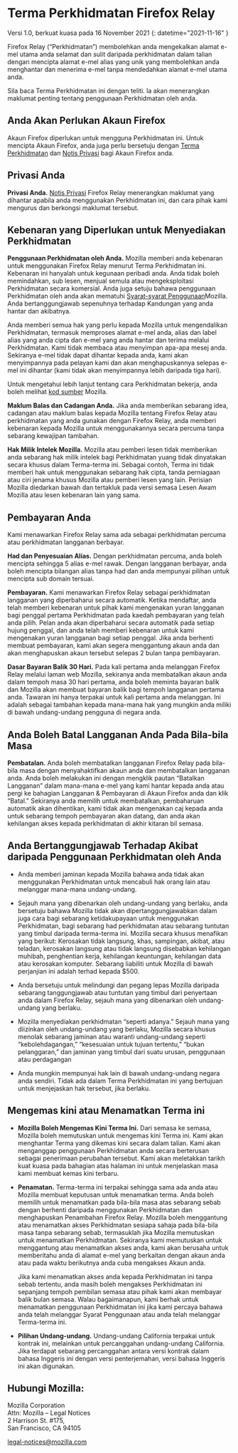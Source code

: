 # Terma Perkhidmatan Firefox Relay

Versi 1.0, berkuat kuasa pada 16 November 2021
{: datetime="2021-11-16" }

Firefox Relay (“Perkhidmatan”) membolehkan anda mengekalkan alamat e-mel utama anda selamat dan sulit daripada perkhidmatan dalam talian dengan mencipta alamat e-mel alias yang unik yang membolehkan anda menghantar dan menerima e-mel tanpa mendedahkan alamat e-mel utama anda.

Sila baca Terma Perkhidmatan ini dengan teliti. Ia akan menerangkan maklumat penting tentang penggunaan Perkhidmatan oleh anda.

## Anda Akan Perlukan Akaun Firefox

Akaun Firefox diperlukan untuk mengguna Perkhidmatan ini. Untuk mencipta Akaun Firefox, anda juga perlu bersetuju dengan [Terma Perkhidmatan](https://www.mozilla.org/about/legal/terms/services/) dan [Notis Privasi](https://www.mozilla.org/privacy/firefox/) bagi Akaun Firefox anda.

## Privasi Anda

__Privasi Anda.__ [Notis Privasi](https://www.mozilla.org/privacy/firefox-relay/) Firefox Relay menerangkan maklumat yang dihantar apabila anda menggunakan Perkhidmatan ini, dan cara pihak kami mengurus dan berkongsi maklumat tersebut.

## Kebenaran yang Diperlukan untuk Menyediakan Perkhidmatan

__Penggunaan Perkhidmatan oleh Anda.__ Mozilla memberi anda kebenaran untuk menggunakan Firefox Relay menurut Terma Perkhidmatan ini. Kebenaran ini hanyalah untuk kegunaan peribadi anda. Anda tidak boleh memindahkan, sub lesen, menjual semula atau mengeksploitasi Perkhidmatan secara komersial. Anda juga setuju bahawa penggunaan Perkhidmatan oleh anda akan mematuhi [Syarat-syarat Penggunaan](https://www.mozilla.org/about/legal/acceptable-use/)Mozilla. Anda bertanggungjawab sepenuhnya terhadap Kandungan yang anda hantar dan akibatnya.

Anda memberi semua hak yang perlu kepada Mozilla untuk mengendalikan Perkhidmatan, termasuk memproses alamat e-mel anda, alias dan label alias yang anda cipta dan e-mel yang anda hantar dan terima melalui Perkhidmatan. Kami tidak membaca atau menyimpan apa-apa mesej anda. Sekiranya e-mel tidak dapat dihantar kepada anda, kami akan menyimpannya pada pelayan kami dan akan menghapuskannya selepas e-mel ini dihantar (kami tidak akan menyimpannya lebih daripada tiga hari).

Untuk mengetahui lebih lanjut tentang cara Perkhidmatan bekerja, anda boleh melihat [kod sumber](https://github.com/mozilla/fx-private-relay) Mozilla.

__Maklum Balas dan Cadangan Anda.__ Jika anda memberikan sebarang idea, cadangan atau maklum balas kepada Mozilla tentang Firefox Relay atau perkhidmatan yang anda gunakan dengan Firefox Relay, anda memberi kebenaran kepada Mozilla untuk menggunakannya secara percuma tanpa sebarang kewajipan tambahan.

__Hak Milik Intelek Mozilla.__ Mozilla atau pemberi lesen tidak memberikan anda sebarang hak milik intelek bagi Perkhidmatan yuang tidak dinyatakan secara khusus dalam Terma-terma ini. Sebagai contoh, Terma ini tidak memberi hak untuk menggunakan sebarang hak cipta, tanda perniagaan atau ciri jenama khusus Mozilla atau pemberi lesen yang lain. Perisian Mozilla diedarkan bawah dan tertakluk pada versi semasa Lesen Awam Mozilla atau lesen kebenaran lain yang sama.

## Pembayaran Anda

Kami menawarkan Firefox Relay sama ada sebagai perkhidmatan percuma atau perkhidmatan langganan berbayar.

__Had dan Penyesuaian Alias.__ Dengan perkhidmatan percuma, anda boleh mencipta sehingga 5 alias e-mel rawak. Dengan langganan berbayar, anda boleh mencipta bilangan alias tanpa had dan anda mempunyai pilihan untuk mencipta sub domain tersuai.

__Pembayaran.__ Kami menawarkan Firefox Relay sebagai perkhidmatan langganan yang diperbaharui secara automatik. Ketika mendaftar, anda telah memberi kebenaran untuk pihak kami mengenakan yuran langganan bagi penggal pertama Perkhidmatan pada kaedah pembayaran yang telah anda pilih. Pelan anda akan diperbaharui secara automatik pada setiap hujung penggal, dan anda telah memberi kebenaran untuk kami mengenakan yuran langganan bagi setiap penggal. Jika anda berhenti membuat pembayaran, kami akan segera menggantung akaun anda dan akan menghapuskan akaun tersebut selepas 2 bulan tanpa pembayaran.

__Dasar Bayaran Balik 30 Hari.__ Pada kali pertama anda melanggan Firefox Relay melalui laman web Mozilla, sekiranya anda membatalkan akaun anda dalam tempoh masa 30 hari pertama, anda boleh meminta bayaran balik dan Mozilla akan membuat bayaran balik bagi tempoh langganan pertama anda. Tawaran ini hanya terpakai untuk kali pertama anda melanggan. Ini adalah sebagai tambahan kepada mana-mana hak yang mungkin anda miliki di bawah undang-undang pengguna di negara anda.

## Anda Boleh Batal Langganan Anda Pada Bila-bila Masa

__Pembatalan.__ Anda boleh membatalkan langganan Firefox Relay pada bila-bila masa dengan menyahaktifkan akaun anda dan membatalkan langganan anda. Anda boleh melakukan ini dengan mengklik pautan “Batalkan Langganan” dalam mana-mana e-mel yang kami hantar kepada anda atau pergi ke bahagian Langganan & Pembayaran di Akaun Firefox anda dan klik “Batal.” Sekiranya anda memilih untuk membatalkan, pembaharuan automatik akan dihentikan, kami tidak akan mengenakan caj kepada anda untuk sebarang tempoh pembayaran akan datang, dan anda akan kehilangan akses kepada perkhidmatan di akhir kitaran bil semasa.

## Anda Bertanggungjawab Terhadap Akibat daripada Penggunaan Perkhidmatan oleh Anda

* Anda memberi jaminan kepada Mozilla bahawa anda tidak akan menggunakan Perkhidmatan untuk mencabuli hak orang lain atau melanggar mana-mana undang-undang.

* Sejauh mana yang dibenarkan oleh undang-undang yang berlaku, anda bersetuju bahawa Mozilla tidak akan dipertanggungjawabkan dalam juga cara bagi sebarang ketidakupayaan untuk menggunakan Perkhidmatan, bagi sebarang had perkhidmatan atau sebarang tuntutan yang timbul daripada terma-terma ini. Mozilla secara khusus menafikan yang berikut: Kerosakan tidak langsung, khas, sampingan, akibat, atau teladan, kerosakan langsung atau tidak langsung disebabkan kehilangan muhibah, penghentian kerja, kehilangan keuntungan, kehilangan data atau kerosakan komputer. Sebarang liabiliti untuk Mozilla di bawah perjanjian ini adalah terhad kepada $500.

* Anda bersetuju untuk melindungi dan pegang lepas Mozilla daripada sebarang tanggungjawab atau tuntutan yang timbul dari penyertaan anda dalam Firefox Relay, sejauh mana yang dibenarkan oleh undang-undang yang berlaku.

* Mozilla menyediakan perkhidmatan “seperti adanya.” Sejauh mana yang diizinkan oleh undang-undang yang berlaku, Mozilla secara khusus menolak sebarang jaminan atau waranti undang-undang seperti “kebolehdagangan,” “kesesuaian untuk tujuan tertentu,” “bukan pelanggaran,” dan jaminan yang timbul dari suatu urusan, penggunaan atau perdagangan

* Anda mungkin mempunyai hak lain di bawah undang-undang negara anda sendiri. Tidak ada dalam Terma Perkhidmatan ini yang bertujuan untuk menjejaskan hak tersebut, jika berlaku.

## Mengemas kini atau Menamatkan Terma ini

* __Mozilla Boleh Mengemas Kini Terma Ini.__ Dari semasa ke semasa, Mozilla boleh memutuskan untuk mengemas kini Terma ini. Kami akan menghantar Terma yang dikemas kini secara dalam talian. Kami akan menganggap penggunaan Perkhidmatan anda secara berterusan sebagai penerimaan perubahan tersebut. Kami akan meletakkan tarikh kuat kuasa pada bahagian atas halaman ini untuk menjelaskan masa kami membuat kemas kini terbaru.

* __Penamatan.__ Terma-terma ini terpakai sehingga sama ada anda atau Mozilla membuat keputusan untuk menamatkan terma. Anda boleh memilih untuk menamatkan pada bila-bila masa atas sebarang sebab dengan berhenti daripada menggunakan Perkhidmatan dan menghapuskan Penambahan Firefox Relay. Mozilla boleh menggantung atau menamatkan akses Perkhidmatan sesiapa sahaja pada bila-bila masa tanpa sebarang sebab, termasuklah jika Mozilla memutuskan untuk menamatkan Perkhidmatan. Sekiranya kami memutuskan untuk menggantung atau menamatkan akses anda, kami akan berusaha untuk memberitahu anda di alamat e-mel yang berkaitan dengan akaun anda atau pada waktu berikutnya anda cuba mengakses Akaun anda.

  Jika kami menamatkan akses anda kepada Perkhidmatan ini tanpa sebab tertentu, anda masih boleh mengakses Perkhidmatan ini sepanjang tempoh pembilan semasa atau pihak kami akan membayar balik bulan semasa. Walau bagaimanapun, kami berhak untuk menamatkan penggunaan Perkhidmatan ini jika kami percaya bahawa anda telah melanggar Syarat Penggunaan atau anda telah melanggar Terma-terma ini.

* __Pilihan Undang-undang.__ Undang-undang California terpakai untuk kontrak ini, melainkan untuk percanggahan undang-undang California. Jika terdapat sebarang percanggahan antara versi kontrak dalam bahasa Inggeris ini dengan versi penterjemahan, versi bahasa Inggeris ini akan digunakan.


## Hubungi Mozilla:

Mozilla Corporation  
Attn: Mozilla – Legal Notices  
2 Harrison St. #175,  
San Francisco, CA 94105  

legal-notices@mozilla.com
